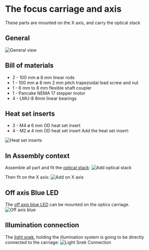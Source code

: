 # The focus carriage and axis

These parts are mounted on the X axis, and carry the optical stack

## General

![General view](img/general.jpg)

## Bill of materials

* 2 - 100 mm ø 8 mm linear rods
* 1 - 100 mm ø 8 mm 2 mm pitch trapezoidal lead screw and nut
* 1 - 6 mm to 8 mm flexible shaft coupler
* 1 - Pancake NEMA 17 stepper motor
* 4 - LMU-8 8mm linear bearings

## Heat set inserts

* 3 - M4 ø 6 mm OD heat set insert
* 4 - M2 ø 4 mm OD heat set insert
Add the heat set insert:

![Heat set inserts](img/Inserts.jpg)

## In Assembly context

Assemble all part and fit the [optical stack](../../optical_stack/readme.md):
![Add optical stack](img/add_optical_stack.jpg)

Then fit on the X axis:
![Add on X axis](img/add_on_X.jpg)

## Off axis Blue LED

The [off axis blue LED](../../illumination/blue_light_module/readme.md) can be mounted on the optics carriage.
![Off axis blue](img/blueLED.jpg)

## Illumination connection

The [light snek](../../illumination/readme.md), holding the illumination system is going to be directly connected to the carriage:
![Light Snek Connection](img/lightSnekConnection.jpg)
